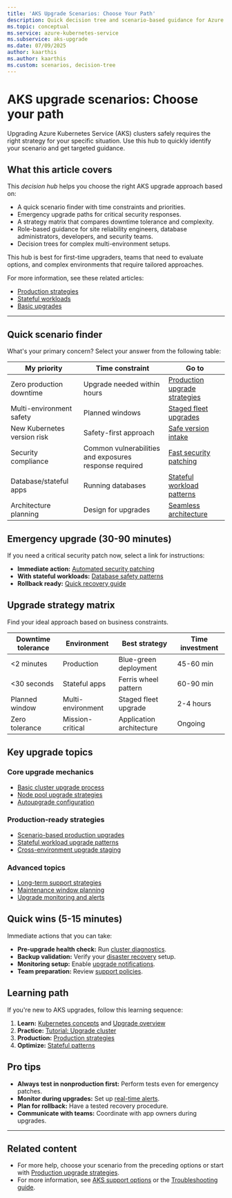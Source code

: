 ```yaml
---
title: 'AKS Upgrade Scenarios: Choose Your Path'
description: Quick decision tree and scenario-based guidance for Azure Kubernetes Service cluster upgrades based on your specific business needs and constraints.
ms.topic: conceptual
ms.service: azure-kubernetes-service
ms.subservice: aks-upgrade
ms.date: 07/09/2025
author: kaarthis
ms.author: kaarthis
ms.custom: scenarios, decision-tree
---
```


# AKS upgrade scenarios: Choose your path

Upgrading Azure Kubernetes Service (AKS) clusters safely requires the right strategy for your specific situation. Use this hub to quickly identify your scenario and get targeted guidance.

## What this article covers

This *decision hub* helps you choose the right AKS upgrade approach based on:

- A quick scenario finder with time constraints and priorities.
- Emergency upgrade paths for critical security responses.
- A strategy matrix that compares downtime tolerance and complexity.
- Role-based guidance for site reliability engineers, database administrators, developers, and security teams.
- Decision trees for complex multi-environment setups.

This hub is best for first-time upgraders, teams that need to evaluate options, and complex environments that require tailored approaches.

For more information, see these related articles:

- [Production strategies](aks-production-upgrade-strategies.md)
- [Stateful workloads](stateful-workload-upgrades.md)
- [Basic upgrades](upgrade-aks-cluster.md)

---

## Quick scenario finder

What's your primary concern? Select your answer from the following table:

| My priority | Time constraint | Go to |
|-------------|----------------|-------|
| Zero production downtime | Upgrade needed within hours | [Production upgrade strategies](aks-production-upgrade-strategies.md#scenario-1-minimal-downtime-production-upgrades) |
| Multi-environment safety | Planned windows | [Staged fleet upgrades](aks-production-upgrade-strategies.md#scenario-2-staging-upgrades-across-environments) |
| New Kubernetes version risk | Safety-first approach | [Safe version intake](aks-production-upgrade-strategies.md#scenario-3-safe-kubernetes-version-intake) |
| Security compliance | Common vulnerabilities and exposures response required | [Fast security patching](aks-production-upgrade-strategies.md#scenario-4-fastest-security-patch-deployment) |
| Database/stateful apps | Running databases | [Stateful workload patterns](stateful-workload-upgrades.md) |
| Architecture planning | Design for upgrades | [Seamless architecture](aks-production-upgrade-strategies.md#scenario-5-application-architecture-for-seamless-upgrades) |

## Emergency upgrade (30-90 minutes)

If you need a critical security patch now, select a link for instructions:

- **Immediate action:** [Automated security patching](aks-production-upgrade-strategies.md#scenario-4-fastest-security-patch-deployment)
- **With stateful workloads:** [Database safety patterns](stateful-workload-upgrades.md#-emergency-upgrade-checklist)
- **Rollback ready:** [Quick recovery guide](aks-production-upgrade-strategies.md#emergency-rollback-procedures)

## Upgrade strategy matrix

Find your ideal approach based on business constraints.

| Downtime tolerance | Environment | Best strategy | Time investment |
|-------------------|-------------|---------------|----------------|
| <2 minutes | Production | Blue-green deployment | 45-60 min |
| <30 seconds | Stateful apps | Ferris wheel pattern | 60-90 min |
| Planned window | Multi-environment | Staged fleet upgrade | 2-4 hours |
| Zero tolerance | Mission-critical | Application architecture | Ongoing |

## Key upgrade topics

### Core upgrade mechanics

- [Basic cluster upgrade process](upgrade-aks-cluster.md)
- [Node pool upgrade strategies](upgrade-cluster.md)
- [Autoupgrade configuration](auto-upgrade-cluster.md)

### Production-ready strategies

- [Scenario-based production upgrades](aks-production-upgrade-strategies.md)
- [Stateful workload upgrade patterns](stateful-workload-upgrades.md)
- [Cross-environment upgrade staging](aks-production-upgrade-strategies.md#scenario-2-staging-upgrades-across-environments)

### Advanced topics

- [Long-term support strategies](long-term-support.md)
- [Maintenance window planning](planned-maintenance.md)
- [Upgrade monitoring and alerts](aks-communication-manager.md)

## Quick wins (5-15 minutes)

Immediate actions that you can take:

- **Pre-upgrade health check:** Run [cluster diagnostics](aks-diagnostics.md).
- **Backup validation:** Verify your [disaster recovery](ha-dr-overview.md) setup.
- **Monitoring setup:** Enable [upgrade notifications](aks-communication-manager.md).
- **Team preparation:** Review [support policies](support-policies.md).

## Learning path

If you're new to AKS upgrades, follow this learning sequence:

1. **Learn:** [Kubernetes concepts](core-aks-concepts.md) and [Upgrade overview](upgrade-cluster.md)
1. **Practice:** [Tutorial: Upgrade cluster](tutorial-kubernetes-upgrade-cluster.md)
1. **Production:** [Production strategies](aks-production-upgrade-strategies.md)
1. **Optimize:** [Stateful patterns](stateful-workload-upgrades.md)

## Pro tips

- **Always test in nonproduction first:** Perform tests even for emergency patches.
- **Monitor during upgrades:** Set up [real-time alerts](aks-communication-manager.md).
- **Plan for rollback:** Have a tested recovery procedure.
- **Communicate with teams:** Coordinate with app owners during upgrades.

---

## Related content

- For more help, choose your scenario from the preceding options or start with [Production upgrade strategies](aks-production-upgrade-strategies.md).
- For more information, see [AKS support options](aks-support-help.md) or the [Troubleshooting guide](./upgrade-cluster.md#common-upgrade-scenarios-and-recommendations).
